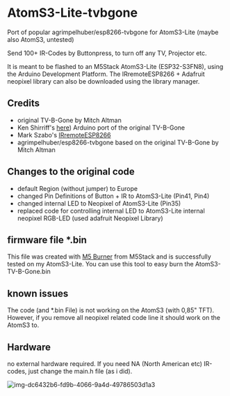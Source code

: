 # AtomS3-Lite-tvbgone

Port of popular agrimpelhuber/esp8266-tvbgone for AtomS3-Lite (maybe also AtomS3, untested)

Send 100+ IR-Codes by Buttonpress, to turn off any TV, Projector etc. 

It is meant to be flashed to an M5Stack AtomS3-Lite (ESP32-S3FN8), using the Arduino Development Platform. The IRremoteESP8266 + Adafruit neopixel library can also be downloaded using the library manager.

## Credits

- original TV-B-Gone by Mitch Altman
- Ken Shirriff's [here](https://github.com/shirriff/Arduino-TV-B-Gone)) Arduino port of the original TV-B-Gone
- Mark Szabo's [IRremoteESP8266](https://github.com/markszabo/IRremoteESP8266)
- agrimpelhuber/esp8266-tvbgone based on the original TV-B-Gone by Mitch Altman


## Changes to the original code

- default Region (without jumper) to Europe
- changed Pin Definitions of Button + IR to AtomS3-Lite (Pin41, Pin4)
- changed internal LED to Neopixel of AtomS3-Lite (Pin35)
- replaced code for controlling internal LED to AtomS3-Lite internal neopixel RGB-LED (used adafruit Neopixel Library)

## firmware file *.bin
This file was created with [M5 Burner](https://docs.m5stack.com/en/download) from M5Stack and is successfully tested on my AtomS3-Lite.
You can use this tool to easy burn the AtomS3-TV-B-Gone.bin

## known issues
The code (and *.bin File) is not working on the AtomS3 (with 0,85" TFT). However, if you remove all neopixel related code line it should work 
on the AtomS3 to.

## Hardware

no external hardware required. If you need NA (North American etc) IR-codes, just change the main.h file (as i did).

![img-dc6432b6-fd9b-4066-9a4d-49786503d1a3](https://github.com/mk324234/AtomS3-Lite-tvbgone/assets/25839729/d5214248-101b-49c1-950a-7d5a71c8cbc6)
